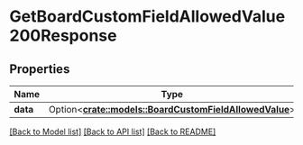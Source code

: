 # GetBoardCustomFieldAllowedValue200Response

## Properties

Name | Type | Description | Notes
------------ | ------------- | ------------- | -------------
**data** | Option<[**crate::models::BoardCustomFieldAllowedValue**](BoardCustomFieldAllowedValue.md)> |  | [optional]

[[Back to Model list]](../README.md#documentation-for-models) [[Back to API list]](../README.md#documentation-for-api-endpoints) [[Back to README]](../README.md)


